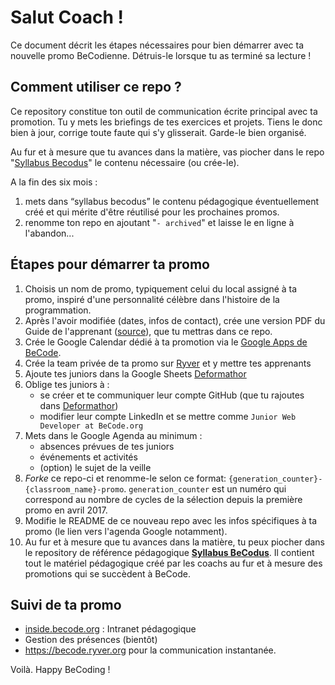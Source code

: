 # Salut Coach !
Ce document décrit les étapes nécessaires pour bien démarrer avec ta nouvelle promo BeCodienne.  Détruis-le lorsque tu as terminé sa lecture !

## Comment utiliser ce repo ?
Ce repository constitue ton outil de communication écrite principal avec ta promotion. Tu y mets les briefings de tes exercices et projets. Tiens le donc bien à jour, corrige toute faute qui s'y glisserait. Garde-le bien organisé.

Au fur et à mesure que tu avances dans la matière, vas piocher dans le repo "[Syllabus Becodus](https://github.com/becodeorg/Syllabus-Becodus)" le contenu nécessaire (ou crée-le).  

A la fin des six mois :  

1. mets dans “syllabus becodus” le contenu pédagogique éventuellement créé et qui mérite d'être réutilisé pour les prochaines promos.
1. renomme ton repo en ajoutant "`- archived`" et laisse le en ligne à l'abandon...  

## Étapes pour démarrer ta promo

1. Choisis un nom de promo, typiquement celui du local assigné à ta promo, inspiré d'une personnalité célèbre dans l'histoire de la programmation.
1. Après l'avoir modifiée (dates, infos de contact), crée une version PDF du Guide de l'apprenant ([source](https://drive.google.com/open?id=1J3SVQBrYRCk_XSkSt-MBTLrzjwM1YmRVS6hmDYnXeIU)), que tu mettras dans ce repo.
1. Crée le Google Calendar dédié à ta promotion via le [Google Apps de BeCode](https://calendar.google.com/calendar/b/1/render). 
1. Crée la team privée de ta promo sur [Ryver](https://becode.ryver.org) et y mettre tes apprenants
1. Ajoute tes juniors dans la Google Sheets [Deformathor](https://docs.google.com/spreadsheets/u/1/d/13ZgAltYnegCp4bePMzp8jGbOdv6-2A-zgAdLM4pprIU/edit?usp=drive_web)
1. Oblige tes juniors à :  
	- se créer et te communiquer leur compte GitHub (que tu rajoutes dans [Deformathor](https://docs.google.com/spreadsheets/u/1/d/13ZgAltYnegCp4bePMzp8jGbOdv6-2A-zgAdLM4pprIU/edit?usp=drive_web))
	- modifier leur compte LinkedIn et se mettre comme `Junior Web Developer at BeCode.org`
1. Mets dans le Google Agenda au minimum :
	- absences prévues de tes juniors 
	- événements et activités
	- (option) le sujet de la veille
1. *Forke* ce repo-ci et renomme-le selon ce format: `{generation_counter}-{classroom_name}-promo`. `generation_counter` est un numéro qui correspond au nombre de cycles de la sélection depuis la première promo en avril 2017.
1. Modifie le README de ce nouveau repo avec les infos spécifiques à ta promo (le lien vers l'agenda Google notamment).
1. Au fur et à mesure que tu avances dans la matière, tu peux piocher dans le repository de référence pédagogique **[Syllabus BeCodus](https://github.com/becodeorg/Syllabus-Becodus)**. Il contient tout le matériel pédagogique créé par les coachs au fur et à mesure des promotions qui se succèdent à BeCode.

## Suivi de ta promo
- [inside.becode.org](https://inside.becode.org) : Intranet pédagogique
- Gestion des présences (bientôt)
- https://becode.ryver.org pour la communication instantanée.


Voilà. Happy BeCoding !